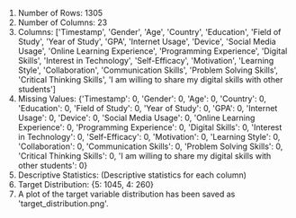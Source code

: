 1. Number of Rows: 1305
2. Number of Columns: 23
3. Columns: ['Timestamp', 'Gender', 'Age', 'Country', 'Education', 'Field of Study', 'Year of Study', 'GPA', 'Internet Usage', 'Device', 'Social Media Usage', 'Online Learning Experience', 'Programming Experience', 'Digital Skills', 'Interest in Technology', 'Self-Efficacy', 'Motivation', 'Learning Style', 'Collaboration', 'Communication Skills', 'Problem Solving Skills', 'Critical Thinking Skills', 'I am willing to share my digital skills with other students']
4. Missing Values: {'Timestamp': 0, 'Gender': 0, 'Age': 0, 'Country': 0, 'Education': 0, 'Field of Study': 0, 'Year of Study': 0, 'GPA': 0, 'Internet Usage': 0, 'Device': 0, 'Social Media Usage': 0, 'Online Learning Experience': 0, 'Programming Experience': 0, 'Digital Skills': 0, 'Interest in Technology': 0, 'Self-Efficacy': 0, 'Motivation': 0, 'Learning Style': 0, 'Collaboration': 0, 'Communication Skills': 0, 'Problem Solving Skills': 0, 'Critical Thinking Skills': 0, 'I am willing to share my digital skills with other students': 0}
5. Descriptive Statistics: (Descriptive statistics for each column)
6. Target Distribution: {5: 1045, 4: 260}
7. A plot of the target variable distribution has been saved as 'target_distribution.png'.
